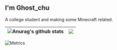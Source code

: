## I'm Ghost_chu

A college student and making some Minecraft related.

|<img align="center" src="https://github-readme-stats.vercel.app/api?username=Ghost-chu&count_private=true&show_icons=true&include_all_commits=true&title_color=359697&icon_color=359697&hide_border=true" alt="Anurag's github stats" /> | <img align="center" src="https://github-readme-stats.vercel.app/api/top-langs/?username=Ghost-chu&layout=compact&title_color=359697&icon_color=359697&hide_border=true" /> |
| ------------- | ------------- |

![Metrics](https://raw.githubusercontent.com/Ghost-chu/Ghost-chu/main/github-metrics.svg)
